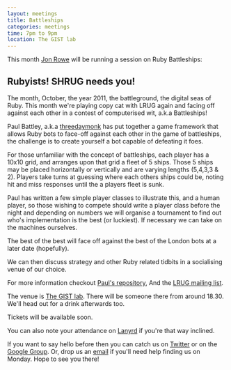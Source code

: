 ```yaml
---
layout: meetings
title: Battleships
categories: meetings
time: 7pm to 9pm
location: The GIST lab
---
```


This month [Jon Rowe](http://jonrowe.co.uk/) will be running a session on Ruby Battleships:

## Rubyists! SHRUG needs you!

The month, October, the year 2011, the battleground, the digital seas of Ruby. This month we're playing copy cat with LRUG again and facing off against each other in a contest of computerised wit, a.k.a Battleships!

Paul Battley, a.k.a [threedaymonk](https://twitter.com/threedaymonk) has put together a game framework that allows Ruby bots to face-off against each other in the game of battleships, the challenge is to create yourself a bot capable of defeating it foes.

For those unfamiliar with the concept of battleships, each player has a 10x10 grid, and arranges upon that grid a fleet of 5 ships. Those 5 ships may be placed horizontally or vertically and are varying lengths (5,4,3,3 & 2). Players take turns at guessing where each others ships could be, noting hit and miss responses until the a players fleet is sunk.

Paul has written a few simple player classes to illustrate this, and a human player, so those wishing to compete should write a player class before the night and depending on numbers we will organise a tournament to find out who's implementation is the best (or luckiest). If necessary we can take on the machines ourselves.

The best of the best will face off against the best of the London bots at a later date (hopefully).

We can then discuss strategy and other Ruby related tidbits in a socialising venue of our choice.

For more information checkout [Paul's repository](https://github.com/threedaymonk/battleship), And the [LRUG mailing list](http://lists.lrug.org/pipermail/chat-lrug.org/2011-September/006352.html).


The venue is [The GIST lab](http://thegisthub.net/). There will be
someone there from around 18.30. We'll head out for a drink afterwards
too.

Tickets will be available soon.

You can also note your attendance on [Lanyrd](http://lanyrd.com/2011/shrug-23/) if you're that way inclined.

If you want to say hello before then you can catch us on
[Twitter](http://twitter.com/ShRUGbot) or on the [Google
Group](http://groups.google.com/group/shrug-members). Or, drop us
an [email](mailto:shrug@jamesalmond.com) if you'll need help finding us
on Monday. Hope to see you there!

